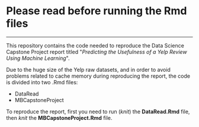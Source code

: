 Please read before running the Rmd files
===================
----------
This repository contains the code needed to reproduce the Data Science Capstone Project report titled "*Predicting the Usefulness of a Yelp Review Using Machine Learning*".

Due to the huge size of the Yelp raw datasets, and in order to avoid problems related to cache memory during reproducing the report, the code is divided into two .Rmd files:

- DataRead
- MBCapstoneProject

To reproduce the report, first you need to run (*knit*) the **DataRead.Rmd** file, then *knit* the **MBCapstoneProject.Rmd** file.